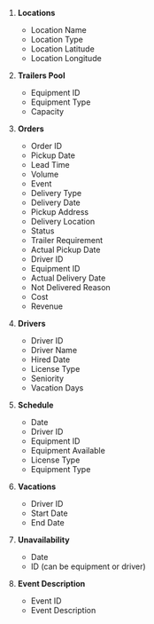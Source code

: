 1. **Locations**
    - Location Name
    - Location Type
    - Location Latitude
    - Location Longitude

2. **Trailers Pool**
    - Equipment ID
    - Equipment Type
    - Capacity

3. **Orders**
    - Order ID
    - Pickup Date
    - Lead Time
    - Volume
    - Event
    - Delivery Type
    - Delivery Date
    - Pickup Address
    - Delivery Location
    - Status
    - Trailer Requirement
    - Actual Pickup Date
    - Driver ID
    - Equipment ID
    - Actual Delivery Date
    - Not Delivered Reason
    - Cost
    - Revenue

4. **Drivers**
    - Driver ID
    - Driver Name
    - Hired Date
    - License Type
    - Seniority
    - Vacation Days

5. **Schedule**
    - Date
    - Driver ID
    - Equipment ID
    - Equipment Available
    - License Type
    - Equipment Type

6. **Vacations**
    - Driver ID
    - Start Date
    - End Date

7. **Unavailability**
    - Date
    - ID (can be equipment or driver)

8. **Event Description**
    - Event ID
    - Event Description
